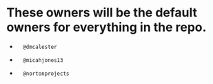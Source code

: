 # These owners will be the default owners for everything in the repo.

-       @dmcalester
-       @micahjones13
-       @nortonprojects
